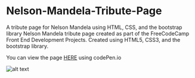 # Nelson-Mandela-Tribute-Page
A tribute page for Nelson Mandela using HTML, CSS, and the bootstrap library
Nelson Mandela tribute page created as part of the FreeCodeCamp Front End Development Projects. Created using HTML5, CSS3, and the bootstrap library. 

You can view the page [HERE](https://codepen.io/MohdABadawi/full/rGOoMR/) using codePen.io

![alt text](https://s3-us-west-2.amazonaws.com/i.cdpn.io/1477535.rGOoMR.4dcb0183-1669-40c3-ade5-59e7d1707f26.pngg)
